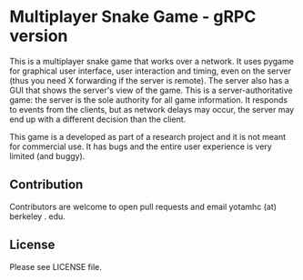 Multiplayer Snake Game - gRPC version
===

This is a multiplayer snake game that works over a network. It uses pygame for graphical user interface, user
interaction and timing, even on the server (thus you need X forwarding if the server is remote). The server also has
a GUI that shows the server's view of the game. This is a server-authoritative game: the server is the sole authority
for all game information. It responds to events from the clients, but as network delays may occur, the server may end
up with a different decision than the client.

This game is a developed as part of a research project and it is not meant for commercial use. It has bugs and the
entire user experience is very limited (and buggy).

Contribution
---
Contributors are welcome to open pull requests and email yotamhc (at) berkeley . edu.

License
---
Please see LICENSE file.
